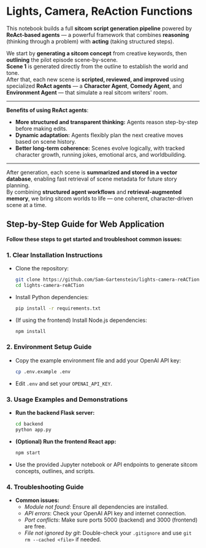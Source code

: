 # Lights, Camera, ReAction Functions

This notebook builds a full **sitcom script generation pipeline** powered by **ReAct-based agents** — a powerful framework that combines **reasoning** (thinking through a problem) with **acting** (taking structured steps).

We start by **generating a sitcom concept** from creative keywords, then **outlining** the pilot episode scene-by-scene.  
**Scene 1** is generated directly from the outline to establish the world and tone.  
After that, each new scene is **scripted, reviewed, and improved** using specialized **ReAct agents** — a **Character Agent**, **Comedy Agent**, and **Environment Agent** — that simulate a real sitcom writers' room.

---

**Benefits of using ReAct agents**:

- **More structured and transparent thinking:** Agents reason step-by-step before making edits.
- **Dynamic adaptation:** Agents flexibly plan the next creative moves based on scene history.
- **Better long-term coherence:** Scenes evolve logically, with tracked character growth, running jokes, emotional arcs, and worldbuilding.

---

After generation, each scene is **summarized and stored in a vector database**, enabling fast retrieval of scene metadata for future story planning.  
By combining **structured agent workflows** and **retrieval-augmented memory**, we bring sitcom worlds to life — one coherent, character-driven scene at a time.

## Step-by-Step Guide for Web Application

**Follow these steps to get started and troubleshoot common issues:**

### 1. Clear Installation Instructions
- Clone the repository:
  ```bash
  git clone https://github.com/Sam-Gartenstein/lights-camera-reACTion.git
  cd lights-camera-reACTion
  ```
- Install Python dependencies:
  ```bash
  pip install -r requirements.txt
  ```
- (If using the frontend) Install Node.js dependencies:
  ```bash
  npm install
  ```

### 2. Environment Setup Guide
- Copy the example environment file and add your OpenAI API key:
  ```bash
  cp .env.example .env
  ```
- Edit `.env` and set your `OPENAI_API_KEY`.

### 3. Usage Examples and Demonstrations
- **Run the backend Flask server:**
  ```bash
  cd backend
  python app.py
  ```
- **(Optional) Run the frontend React app:**
  ```bash
  npm start
  ```
- Use the provided Jupyter notebook or API endpoints to generate sitcom concepts, outlines, and scripts.

### 4. Troubleshooting Guide
- **Common issues:**
  - *Module not found*: Ensure all dependencies are installed.
  - *API errors*: Check your OpenAI API key and internet connection.
  - *Port conflicts*: Make sure ports 5000 (backend) and 3000 (frontend) are free.
  - *File not ignored by git*: Double-check your `.gitignore` and use `git rm --cached <file>` if needed.
